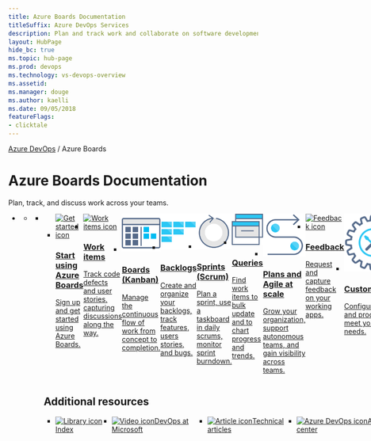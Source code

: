 ```yaml
---
title: Azure Boards Documentation 
titleSuffix: Azure DevOps Services
description: Plan and track work and collaborate on software development using Agile tools you configure and customize to support your business needs.  
layout: HubPage 
hide_bc: true
ms.topic: hub-page
ms.prod: devops 
ms.technology: vs-devops-overview 
ms.assetid:  
ms.manager: douge 
ms.author: kaelli 
ms.date: 09/05/2018
featureFlags:
- clicktale 
---
```


<p><a href="/azure/devops/index">Azure DevOps</a>  /  Azure Boards</p>
<div id="main" class="v2">
    <div class="container">
        <h1>Azure Boards Documentation</h1>
        <p>Plan, track, and discuss work across your teams.</p>
        <ul class="pivots">
            <li>
                <a href="#index"></a>
                <ul id="index">
                    <li class="panelItem" data-index="0">
                        <a class="singlePanelNavItem selected" style="display: none" href="#indexA" data-linktype="self-bookmark"></a>
                        <ul class="panelContent singlePanelContent" id="indexA" style="margin-top: 0px; display: flex; float: left; border: none;">
                            <li class="fullSpan">
                                <a href="#index1"></a>
                                <ul id="index1" class="cardsF panelContent singlePanelContent cols cols4" style="float: left; display: flex!important;">
                                    <li>
                                        <a href="/azure/devops/boards/get-started/index">
                                            <div class="cardSize">
                                                <div class="cardPadding">
                                                    <div class="card">
                                                        <div class="cardImageOuter">
                                                            <div class="cardImage">
                                                                <img src="https://docs.microsoft.com/media/common/i_get-started.svg" alt="Get started icon" />
                                                            </div>
                                                        </div>
                                                        <div class="cardText">
                                                            <h3>Start using Azure Boards</h3>
                                                            <p>Sign up and get started using Azure Boards.</p>
                                                        </div>
                                                    </div>
                                                </div>
                                            </div>
                                        </a>
                                    </li>
                                    <li>
                                        <a href="/azure/devops/boards/work-items/index">
                                            <div class="cardSize">
                                                <div class="cardPadding">
                                                    <div class="card">
                                                        <div class="cardImageOuter">
                                                            <div class="cardImage">
                                                                <img src="https://docs.microsoft.com/media/common/i_tasks.svg" alt="Work items icon" />
                                                            </div>
                                                        </div>
                                                        <div class="cardText">
                                                            <h3>Work items</h3>
                                                            <p>Track code defects and user stories, capturing discussions along the way.</p>
                                                        </div>
                                                    </div>
                                                </div>
                                            </div>
                                        </a>
                                    </li>
                                    <li>
                                        <a href="/azure/devops/boards/boards/index">
                                            <div class="cardSize">
                                                <div class="cardPadding">
                                                    <div class="card">
                                                        <div class="cardImageOuter">
                                                            <div class="cardImage">
                                                                <img src="../_img/index/i_kanban.svg" alt="Kanban icon" />
                                                            </div>
                                                        </div>
                                                        <div class="cardText">
                                                            <h3>Boards (Kanban)</h3>
                                                            <p>Manage the continuous flow of work from concept to completion.</p>
                                                        </div>
                                                    </div>
                                                </div>
                                            </div>
                                        </a>
                                    </li>
                                    <li>
                                        <a href="/azure/devops/boards/backlogs/index">
                                            <div class="cardSize">
                                                <div class="cardPadding">
                                                    <div class="card">
                                                        <div class="cardImageOuter">
                                                            <div class="cardImage">
                                                                <img src="../_img/index/i_backlog.svg" alt="Backlogs icon" />
                                                            </div>
                                                        </div>
                                                        <div class="cardText">
                                                            <h3>Backlogs</h3>
                                                            <p>Create and organize your backlogs, track features, users stories, and
                                                                bugs.</p>
                                                        </div>
                                                    </div>
                                                </div>
                                            </div>
                                        </a>
                                    </li>
                                    <li>
                                        <a href="/azure/devops/boards/sprints/index">
                                            <div class="cardSize">
                                                <div class="cardPadding">
                                                    <div class="card">
                                                        <div class="cardImageOuter">
                                                            <div class="cardImage">
                                                                <img src="../_img/index/i_scrum.svg" alt="Sprints icon" />
                                                            </div>
                                                        </div>
                                                        <div class="cardText">
                                                            <h3>Sprints (Scrum)</h3>
                                                            <p>Plan a sprint, use a taskboard in daily scrums, monitor sprint burndown.</p>
                                                        </div>
                                                    </div>
                                                </div>
                                            </div>
                                        </a>
                                    </li>
                                    <li>
                                        <a href="/azure/devops/boards/queries/index">
                                            <div class="cardSize">
                                                <div class="cardPadding">
                                                    <div class="card">
                                                        <div class="cardImageOuter">
                                                            <div class="cardImage">
                                                                <img src="../_img/index/i_queries.svg" alt="Queries icon" />
                                                            </div>
                                                        </div>
                                                        <div class="cardText">
                                                            <h3>Queries</h3>
                                                            <p>Find work items to bulk update and to chart progress and trends.</p>
                                                        </div>
                                                    </div>
                                                </div>
                                            </div>
                                        </a>
                                    </li>
                                    <li>
                                        <a href="/azure/devops/boards/plans/index">
                                            <div class="cardSize">
                                                <div class="cardPadding">
                                                    <div class="card">
                                                        <div class="cardImageOuter">
                                                            <div class="cardImage">
                                                                <img src="../_img/index/i_agile.svg" alt="Agile at scale icon" />
                                                            </div>
                                                        </div>
                                                        <div class="cardText">
                                                            <h3>Plans and Agile at scale</h3>
                                                            <p>Grow your organization, support autonomous teams, and gain visibility
                                                                across teams.</p>
                                                        </div>
                                                    </div>
                                                </div>
                                            </div>
                                        </a>
                                    </li>
                                    <li>
                                        <a href="/azure/devops/project/feedback/index">
                                            <div class="cardSize">
                                                <div class="cardPadding">
                                                    <div class="card">
                                                        <div class="cardImageOuter">
                                                            <div class="cardImage">
                                                                <img src="https://docs.microsoft.com/media/common/i_feedback.svg" alt="Feedback icon" />
                                                            </div>
                                                        </div>
                                                        <div class="cardText">
                                                            <h3>Feedback</h3>
                                                            <p>Request and capture feedback on your working apps.</p>
                                                        </div>
                                                    </div>
                                                </div>
                                            </div>
                                        </a>
                                    </li>
                                    <li>
                                        <a href="/azure/devops/organizations/settings/work/inheritance-process-model">
                                            <div class="cardSize">
                                                <div class="cardPadding">
                                                    <div class="card">
                                                        <div class="cardImageOuter">
                                                            <div class="cardImage">
                                                                <img src="../_img/index/i_config-tools.svg" alt="Customization icon" />
                                                            </div>
                                                        </div>
                                                        <div class="cardText">
                                                            <h3>Customization</h3>
                                                            <p>Configure tools and processes to meet your team's needs.</p>
                                                        </div>
                                                    </div>
                                                </div>
                                            </div>
                                        </a>
                                    </li>
                                    <li>
                                        <a href="/azure/devops/organizations/settings/about-settings#work">
                                            <div class="cardSize">
                                                <div class="cardPadding">
                                                    <div class="card">
                                                        <div class="cardImageOuter">
                                                            <div class="cardImage">
                                                                <img src="https://docs.microsoft.com/media/common/i_tools.svg" alt="Settings icon" />
                                                            </div>
                                                        </div>
                                                        <div class="cardText">
                                                            <h3>Settings</h3>
                                                            <p>Configure resources for Azure Boards.</p>
                                                        </div>
                                                    </div>
                                                </div>
                                            </div>
                                        </a>
                                    </li>
                                </ul>
                                <a href="#index2"></a>
                                <h2 style="float: left; display: flex;">Additional resources</h2>
                                <ul id="index2" class="cardsL cols cols4" style="float: left; display: flex; width: 100%;">
                                    <li>
                                        <div class="cardSize">
                                            <div class="cardPadding">
                                                <div class="card">
                                                    <div class="cardText">
                                                        <a class="barLink" href="/azure/devops/index-all"><img src="https://docs.microsoft.com/media/common/i_library.svg" alt="Library icon" />Index</a>
                                                    </div>
                                                </div>
                                            </div>
                                        </div>
                                    </li>
                                    <li>
                                        <div class="cardSize">
                                            <div class="cardPadding">
                                                <div class="card">
                                                    <div class="cardText">
                                                        <a class="barLink" href="https://www.youtube.com/channel/UC-ikyViYMM69joIAv7dlMsA"><img src="https://docs.microsoft.com/media/common/i_video.svg" alt="Video icon" />DevOps at Microsoft</a>
                                                    </div>
                                                </div>
                                            </div>
                                        </div>
                                    </li>
                                    <li>
                                        <div class="cardSize">
                                            <div class="cardPadding">
                                                <div class="card">
                                                    <div class="cardText">
                                                        <a class="barLink" href="/azure/devops/articles/index"><img src="https://docs.microsoft.com/media/common/i_article.svg" alt="Article icon" />Technical articles</a>
                                                    </div>
                                                </div>
                                            </div>
                                        </div>
                                    </li>
                                    <li>
                                        <div class="cardSize">
                                            <div class="cardPadding">
                                                <div class="card">
                                                    <div class="cardText">
                                                        <a class="barLink"  href="/azure/devops/learn/"><img src="https://docs.microsoft.com/media/common/i_dev-ops.svg" alt="Azure DevOps icon" />Azure DevOps resource center</a>
                                                    </div>
                                                </div>
                                            </div>
                                        </div>
                                    </li>
                                </ul>
                            </li>
                        </ul>
                    </li>
                </ul>
            </li>
        </ul>
    </div>
</div>